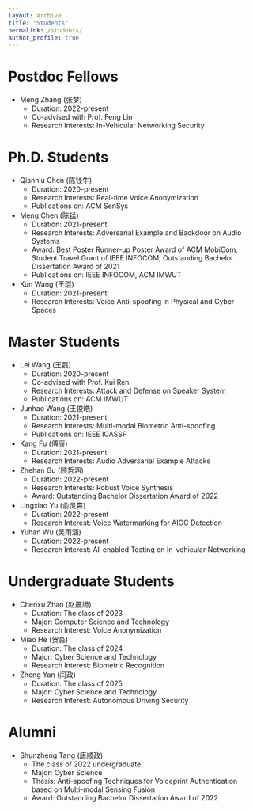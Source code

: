```yaml
---
layout: archive
title: "Students"
permalink: /students/
author_profile: true
---
```


Postdoc Fellows
======
* Meng Zhang (张梦)
  * Duration: 2022-present
  * Co-advised with Prof. Feng Lin
  * Research Interests: In-Vehicular Networking Security

Ph.D. Students
======
* Qianniu Chen (陈钱牛)
  * Duration: 2020-present
  * Research Interests: Real-time Voice Anonymization
  * Publications on: ACM SenSys
* Meng Chen (陈锰)
  * Duration: 2021-present
  * Research Interests: Adversarial Example and Backdoor on Audio Systems
  * Award: Best Poster Runner-up Poster Award of ACM MobiCom, Student Travel Grant of IEEE INFOCOM, Outstanding Bachelor Dissertation Award of 2021
  * Publications on: IEEE INFOCOM, ACM IMWUT
* Kun Wang (王琨)
  * Duration: 2021-present
  * Research Interests: Voice Anti-spoofing in Physical and Cyber Spaces

Master Students
======
* Lei Wang (王磊)
  * Duration: 2020-present
  * Co-advised with Prof. Kui Ren
  * Research Interests: Attack and Defense on Speaker System
  * Publications on: ACM IMWUT
* Junhao Wang (王俊皓)
  * Duration: 2021-present
  * Research Interests: Multi-modal Biometric Anti-spoofing
  * Publications on: IEEE ICASSP
* Kang Fu (傅康)
  * Duration: 2021-present
  * Research Interests: Audio Adversarial Example Attacks
* Zhehan Gu (顾哲涵)
  * Duration: 2022-present
  * Research Interests: Robust Voice Synthesis
  * Award: Outstanding Bachelor Dissertation Award of 2022
* Lingxiao Yu (俞灵霄)
  * Duration: 2022-present
  * Research Interest: Voice Watermarking for AIGC Detection
* Yuhan Wu (吴雨涵)
  * Duration: 2022-present
  * Research Interest: AI-enabled Testing on In-vehicular Networking

Undergraduate Students
======
* Chenxu Zhao (赵晨旭)
  * Duration: The class of 2023
  * Major: Computer Science and Technology
  * Research Interest: Voice Anonymization
* Miao He (贺淼)
  * Duration: The class of 2024
  * Major: Cyber Science and Technology
  * Research Interest: Biometric Recognition
* Zheng Yan (闫政)
  * Duration: The class of 2025
  * Major: Cyber Science and Technology
  * Research Interest: Autonomous Driving Security

Alumni
======
* Shunzheng Tang (唐顺政)
  * The class of 2022 undergraduate
  * Major: Cyber Science
  * Thesis: Anti-spoofing Techniques for Voiceprint Authentication based on Multi-modal Sensing Fusion
  * Award: Outstanding Bachelor Dissertation Award of 2022